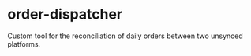 # order-dispatcher
Custom tool for the reconciliation of daily orders between two unsynced platforms.
